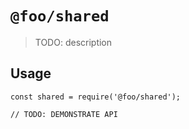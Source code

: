 # `@foo/shared`

> TODO: description

## Usage

```
const shared = require('@foo/shared');

// TODO: DEMONSTRATE API
```
